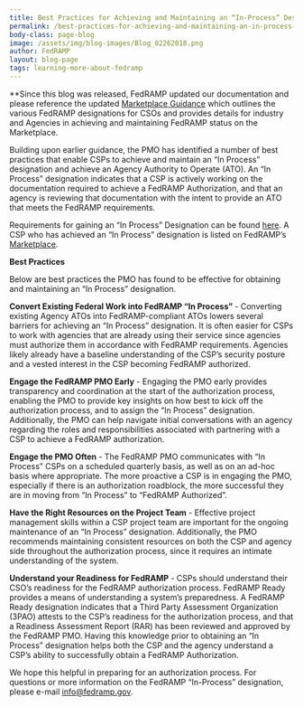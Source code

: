 ```yaml
---
title: Best Practices for Achieving and Maintaining an “In-Process” Designation
permalink: /best-practices-for-achieving-and-maintaining-an-in-process-designation/
body-class: page-blog
image: /assets/img/blog-images/Blog_02262018.png
author: FedRAMP
layout: blog-page
tags: learning-more-about-fedramp
---
```

**Since this blog was released, FedRAMP updated our documentation and please reference the updated <a href="{{site.baseurl}}/assets/resources/documents/FedRAMP_Marketplace_Designations_for_Cloud_Service_Providers.pdf">Marketplace Guidance</a> which outlines the various FedRAMP designations for CSOs and provides details for industry and Agencies in achieving and maintaining FedRAMP status on the Marketplace.

Building upon earlier guidance, the PMO has identified a number of best practices that enable CSPs to achieve and maintain an “In Process” designation and achieve an Agency Authority to Operate (ATO). An “In Process” designation indicates that a CSP is actively working on the documentation required to achieve a FedRAMP Authorization, and that an agency is reviewing that documentation with the intent to provide an ATO that meets the FedRAMP requirements. 

Requirements for gaining an “In Process” Designation can be found <a href="{{site.baseurl}}/assets/resources/documents/Agency_Authorization_Obtaining_In_Process_Designation.pdf">here</a>. A CSP who has achieved an “In Process” designation is listed on FedRAMP’s [Marketplace](https://marketplace.fedramp.gov/#/products). 

**Best Practices**

Below are best practices the PMO has found to be effective for obtaining and maintaining an “In Process” designation.

**Convert Existing Federal Work into FedRAMP “In Process”** - Converting existing Agency ATOs into FedRAMP-compliant ATOs lowers several barriers for achieving an “In Process” designation. It is often easier for CSPs to work with agencies that are already using their service since agencies must authorize them in accordance with FedRAMP requirements. Agencies likely already have a baseline understanding of the CSP’s security posture and a vested interest in the CSP becoming FedRAMP authorized. 

**Engage the FedRAMP PMO Early** - Engaging the PMO early provides transparency and coordination at the start of the authorization process, enabling the PMO to provide key insights on how best to kick off the authorization process, and to assign the “In Process” designation. Additionally, the PMO can help navigate initial conversations with an agency regarding the roles and responsibilities associated with partnering with a CSP to achieve a FedRAMP authorization.

**Engage the PMO Often** - The FedRAMP PMO communicates with “In Process” CSPs on a scheduled quarterly basis, as well as on an ad-hoc basis where appropriate. The more proactive a CSP is in engaging the PMO, especially if there is an authorization roadblock, the more successful they are in moving from “In Process” to “FedRAMP Authorized”.

**Have the Right Resources on the Project Team** - Effective project management skills within a CSP project team are important for the ongoing maintenance of an “In Process” designation. Additionally, the PMO recommends maintaining consistent resources on both the CSP and agency side throughout the authorization process, since it requires an intimate understanding of the system. 

**Understand your Readiness for FedRAMP** - CSPs should understand their CSO’s readiness for the FedRAMP authorization process. FedRAMP Ready provides a means of understanding a system’s preparedness. A FedRAMP Ready designation indicates that a Third Party Assessment Organization (3PAO) attests to the CSP’s readiness for the authorization process, and that a Readiness Assessment Report (RAR) has been reviewed and approved by the FedRAMP PMO. Having this knowledge prior to obtaining an “In Process” designation helps both the CSP and the agency understand a CSP’s ability to successfully obtain a FedRAMP Authorization. 

We hope this helpful in preparing for an authorization process. For questions or more information on the FedRAMP “In-Process” designation, please e-mail info@fedramp.gov. 


